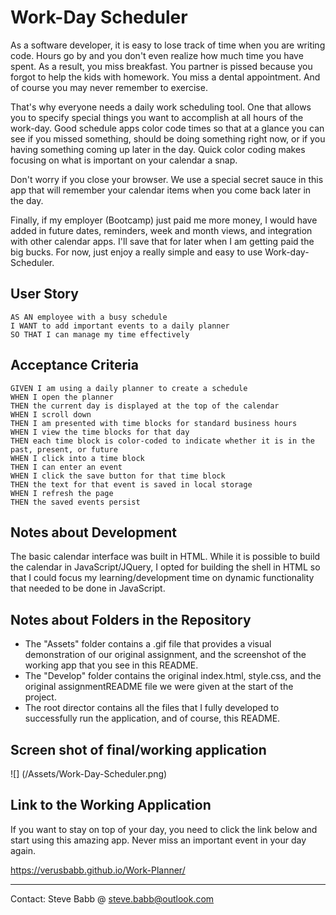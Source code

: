# Work-Day Scheduler
As a software developer, it is easy to lose track of time when you are writing code.  Hours go by and you don't even realize how much time you have spent.  As a result, you miss breakfast.  You partner is pissed because you forgot to help the kids with homework.  You miss a dental appointment.  And of course you may never remember to exercise.

That's why everyone needs a daily work scheduling tool.  One that allows you to specify special things you want to accomplish at all hours of the work-day.  Good schedule apps color code times so that at a glance you can see if you missed something, should be doing something right now, or if you having something coming up later in the day.  Quick color coding makes focusing on what is important on your calendar a snap.

Don't worry if you close your browser.  We use a special secret sauce in this app that will remember your calendar items when you come back later in the day.

Finally, if my employer (Bootcamp) just paid me more money, I would have added in future dates, reminders, week and month views, and integration with other calendar apps.  I'll save that for later when I am getting paid the big bucks.  For now, just enjoy a really simple and easy to use Work-day-Scheduler.

## User Story

```
AS AN employee with a busy schedule
I WANT to add important events to a daily planner
SO THAT I can manage my time effectively
```


## Acceptance Criteria

```
GIVEN I am using a daily planner to create a schedule
WHEN I open the planner
THEN the current day is displayed at the top of the calendar
WHEN I scroll down
THEN I am presented with time blocks for standard business hours
WHEN I view the time blocks for that day
THEN each time block is color-coded to indicate whether it is in the past, present, or future
WHEN I click into a time block
THEN I can enter an event
WHEN I click the save button for that time block
THEN the text for that event is saved in local storage
WHEN I refresh the page
THEN the saved events persist
```

## Notes about Development
The basic calendar interface was built in HTML.  While it is possible to build the calendar in JavaScript/JQuery, I opted for building the shell in HTML so that I could focus my learning/development time on dynamic functionality that needed to be done in JavaScript.

## Notes about Folders in the Repository

- The "Assets" folder contains a .gif file that provides a visual demonstration of our original assignment, and the screenshot of the working app that you see in this README.
- The "Develop" folder contains the original index.html, style.css, and the original assignmentREADME file we were given at the start of the project.
- The root director contains all the files that I fully developed to successfully run the application, and of course, this README.

## Screen shot of final/working application

![] (/Assets/Work-Day-Scheduler.png)

## Link to the Working Application
If you want to stay on top of your day, you need to click the link below and start using this amazing app.  Never miss an important event in your day again.

https://verusbabb.github.io/Work-Planner/


___
Contact:  Steve Babb @ steve.babb@outlook.com





